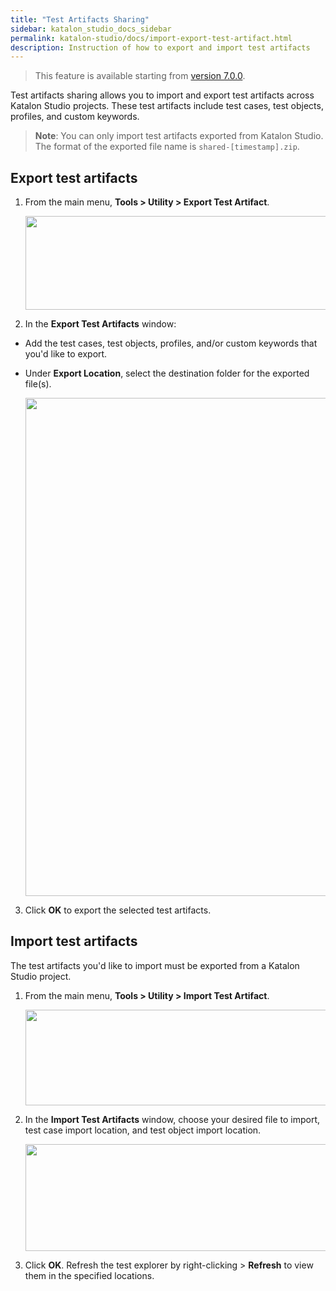 ```yaml
---
title: "Test Artifacts Sharing" 
sidebar: katalon_studio_docs_sidebar
permalink: katalon-studio/docs/import-export-test-artifact.html 
description: Instruction of how to export and import test artifacts
---
```

> This feature is available starting from [version 7.0.0](https://docs.katalon.com/katalon-studio/new/version-70.html).

Test artifacts sharing allows you to import and export test artifacts across Katalon Studio projects. These test artifacts include test cases, test objects, profiles, and custom keywords.

> **Note**: You can only import test artifacts exported from Katalon Studio. The format of the exported file name is `shared-[timestamp].zip`.

## Export test artifacts

1. From the main menu, **Tools > Utility > Export Test Artifact**.

    <img src="https://github.com/katalon-studio/docs-images/raw/master/katalon-studio/docs/import-export-test-artifact/Export-test-artifact.png" width="528" height="150">

2. In the **Export Test Artifacts** window:

* Add the test cases, test objects, profiles, and/or custom keywords that you'd like to export.
* Under **Export Location**, select the destination folder for the exported file(s).

    <img src="https://github.com/katalon-studio/docs-images/raw/master/katalon-studio/docs/import-export-test-artifact/export-test-artifacts.png" width="497" height="797">

3. Click **OK** to export the selected test artifacts.

## Import test artifacts

The test artifacts you'd like to import must be exported from a Katalon Studio project.

1. From the main menu, **Tools > Utility > Import Test Artifact**.

    <img src="https://github.com/katalon-studio/docs-images/raw/master/katalon-studio/docs/import-export-test-artifact/Import-test-artifacts.png" width="521" height="153">

2. In the **Import Test Artifacts** window, choose your desired file to import, test case import location, and test object import location.

    <img src="https://github.com/katalon-studio/docs-images/raw/master/katalon-studio/docs/import-export-test-artifact/import-test-artifact.png" width="496" height="171"> 

3. Click **OK**. Refresh the test explorer by right-clicking > **Refresh** to view them in the specified locations.


